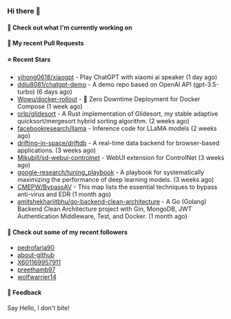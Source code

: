### Hi there 👋

#### 👷 Check out what I'm currently working on

#### 🔨 My recent Pull Requests


#### ⭐ Recent Stars

- [yihong0618/xiaogpt](https://github.com/yihong0618/xiaogpt) - Play ChatGPT with xiaomi ai speaker (1 day ago)
- [ddiu8081/chatgpt-demo](https://github.com/ddiu8081/chatgpt-demo) - A demo repo based on OpenAI API (gpt-3.5-turbo) (6 days ago)
- [Wowu/docker-rollout](https://github.com/Wowu/docker-rollout) - 🚀 Zero Downtime Deployment for Docker Compose (1 week ago)
- [orlp/glidesort](https://github.com/orlp/glidesort) - A Rust implementation of Glidesort, my stable adaptive quicksort/mergesort hybrid sorting algorithm.  (2 weeks ago)
- [facebookresearch/llama](https://github.com/facebookresearch/llama) - Inference code for LLaMA models (2 weeks ago)
- [drifting-in-space/driftdb](https://github.com/drifting-in-space/driftdb) - A real-time data backend for browser-based applications. (3 weeks ago)
- [Mikubill/sd-webui-controlnet](https://github.com/Mikubill/sd-webui-controlnet) - WebUI extension for ControlNet (3 weeks ago)
- [google-research/tuning_playbook](https://github.com/google-research/tuning_playbook) - A playbook for systematically maximizing the performance of deep learning models. (3 weeks ago)
- [CMEPW/BypassAV](https://github.com/CMEPW/BypassAV) - This map lists the essential techniques to bypass anti-virus and EDR (1 month ago)
- [amitshekhariitbhu/go-backend-clean-architecture](https://github.com/amitshekhariitbhu/go-backend-clean-architecture) - A Go (Golang) Backend Clean Architecture project with Gin, MongoDB, JWT Authentication Middleware, Test, and Docker. (1 month ago)

#### 👯 Check out some of my recent followers

- [pedrofaria90](https://github.com/pedrofaria90)
- [about-github](https://github.com/about-github)
- [X601169957911](https://github.com/X601169957911)
- [preethamb97](https://github.com/preethamb97)
- [wolfwarrier14](https://github.com/wolfwarrier14)

#### 💬 Feedback

Say Hello, I don't bite!
